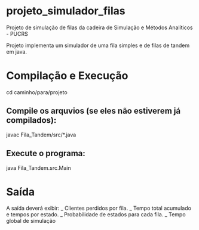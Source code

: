 # projeto_simulador_filas

Projeto de simulação de filas da cadeira de Simulação e Métodos Analíticos - PUCRS

Projeto implementa um simulador de uma fila simples e de filas de tandem em java.

# Compilação e Execução

cd caminho/para/projeto

## Compile os arquvios (se eles não estiverem já compilados):

javac Fila_Tandem/src/\*.java

## Execute o programa:

java Fila_Tandem.src.Main

# Saída

A saída deverá exibir:
_ Clientes perdidos por fila.
_ Tempo total acumulado e tempos por estado.
_ Probabilidade de estados para cada fila.
_ Tempo global de simulação
